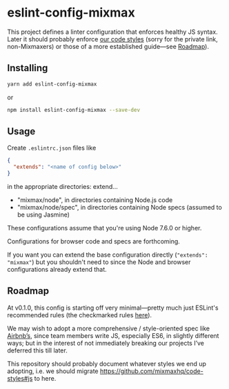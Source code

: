 # eslint-config-mixmax

This project defines a linter configuration that enforces healthy JS syntax.
Later it should probably enforce [our code styles](https://github.com/mixmaxhq/code-styles#js)
(sorry for the private link, non-Mixmaxers) or those of a more established guide&mdash;see [Roadmap](#roadmap)).

## Installing

```sh
yarn add eslint-config-mixmax
```
or
```sh
npm install eslint-config-mixmax --save-dev
```

## Usage

Create `.eslintrc.json` files like

```json
{
  "extends": "<name of config below>"
}
```

in the appropriate directories: extend…

* "mixmax/node", in directories containing Node.js code
* "mixmax/node/spec", in directories containing Node specs (assumed to be using Jasmine)

These configurations assume that you're using Node 7.6.0 or higher.

Configurations for browser code and specs are forthcoming.

If you want you can extend the base configuration directly (`"extends": "mixmax"`) but you shouldn't
need to since the Node and browser configurations already extend that.

## Roadmap

At v0.1.0, this config is starting off very minimal&mdash;pretty much just ESLint's recommended
rules (the checkmarked rules [here](http://eslint.org/docs/rules)).

We may wish to adopt a more comprehensive / style-oriented spec like [Airbnb’s](https://github.com/airbnb/javascript),
since team members write JS, especially ES6, in slightly different ways; but in the interest of not
immediately breaking our projects I’ve deferred this till later.

This repository should probably document whatever styles we end up adopting, i.e. we should migrate
https://github.com/mixmaxhq/code-styles#js to here.
